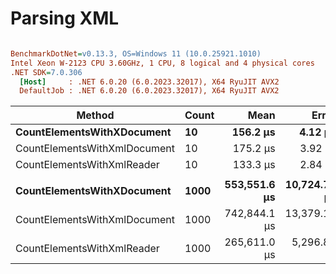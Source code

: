 # Parsing XML

``` ini

BenchmarkDotNet=v0.13.3, OS=Windows 11 (10.0.25921.1010)
Intel Xeon W-2123 CPU 3.60GHz, 1 CPU, 8 logical and 4 physical cores
.NET SDK=7.0.306
  [Host]     : .NET 6.0.20 (6.0.2023.32017), X64 RyuJIT AVX2
  DefaultJob : .NET 6.0.20 (6.0.2023.32017), X64 RyuJIT AVX2


```
|                       Method | Count |         Mean |        Error |       StdDev |       Median | Ratio | RatioSD |
|----------------------------- |------ |-------------:|-------------:|-------------:|-------------:|------:|--------:|
|   **CountElementsWithXDocument** |    **10** |     **156.2 μs** |      **4.12 μs** |     **12.14 μs** |     **153.5 μs** |  **1.18** |    **0.12** |
| CountElementsWithXmlDocument |    10 |     175.2 μs |      3.92 μs |     11.37 μs |     171.0 μs |  1.32 |    0.11 |
|   CountElementsWithXmlReader |    10 |     133.3 μs |      2.84 μs |      8.16 μs |     131.7 μs |  1.00 |    0.00 |
|                              |       |              |              |              |              |       |         |
|   **CountElementsWithXDocument** |  **1000** | **553,551.6 μs** | **10,724.73 μs** | **17,318.45 μs** | **556,198.8 μs** |  **2.07** |    **0.14** |
| CountElementsWithXmlDocument |  1000 | 742,844.1 μs | 13,379.10 μs | 20,431.30 μs | 740,757.7 μs |  2.79 |    0.14 |
|   CountElementsWithXmlReader |  1000 | 265,611.0 μs |  5,296.82 μs | 13,385.74 μs | 261,031.5 μs |  1.00 |    0.00 |
